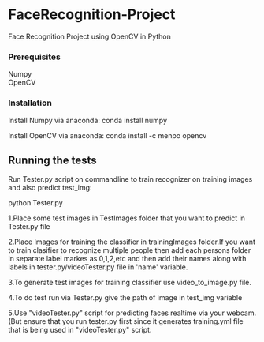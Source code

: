 FaceRecognition-Project
================

Face Recognition Project using OpenCV in Python


### Prerequisites

Numpy</br> OpenCV

### Installation

Install Numpy via anaconda: conda install numpy

Install OpenCV via anaconda: conda install -c menpo opencv

Running the tests
-----------------

Run Tester.py script on commandline to train recognizer on training
images and also predict test\_img:<br>

python Tester.py

1.Place some test images in TestImages folder that you want to predict
in Tester.py file</br>

2.Place Images for training the classifier in
trainingImages folder.If you want to train clasifier to recognize
multiple people then add each persons folder in separate label markes as
0,1,2,etc and then add their names along with labels in
tester.py/videoTester.py file in 'name' variable.</br>

3.To generate
test images for training classifier use video_to_image.py file.</br>

4.To do
test run via Tester.py give the path of image in test\_img variable</br>

5.Use "videoTester.py" script for predicting faces realtime via your
webcam.(But ensure that you run tester.py first since it generates
training.yml file that is being used in "videoTester.py" script.


